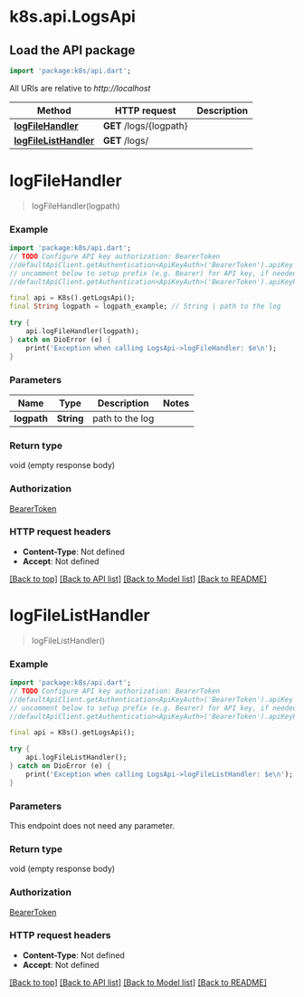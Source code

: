 # k8s.api.LogsApi

## Load the API package
```dart
import 'package:k8s/api.dart';
```

All URIs are relative to *http://localhost*

Method | HTTP request | Description
------------- | ------------- | -------------
[**logFileHandler**](LogsApi.md#logfilehandler) | **GET** /logs/{logpath} | 
[**logFileListHandler**](LogsApi.md#logfilelisthandler) | **GET** /logs/ | 


# **logFileHandler**
> logFileHandler(logpath)



### Example
```dart
import 'package:k8s/api.dart';
// TODO Configure API key authorization: BearerToken
//defaultApiClient.getAuthentication<ApiKeyAuth>('BearerToken').apiKey = 'YOUR_API_KEY';
// uncomment below to setup prefix (e.g. Bearer) for API key, if needed
//defaultApiClient.getAuthentication<ApiKeyAuth>('BearerToken').apiKeyPrefix = 'Bearer';

final api = K8s().getLogsApi();
final String logpath = logpath_example; // String | path to the log

try {
    api.logFileHandler(logpath);
} catch on DioError (e) {
    print('Exception when calling LogsApi->logFileHandler: $e\n');
}
```

### Parameters

Name | Type | Description  | Notes
------------- | ------------- | ------------- | -------------
 **logpath** | **String**| path to the log | 

### Return type

void (empty response body)

### Authorization

[BearerToken](../README.md#BearerToken)

### HTTP request headers

 - **Content-Type**: Not defined
 - **Accept**: Not defined

[[Back to top]](#) [[Back to API list]](../README.md#documentation-for-api-endpoints) [[Back to Model list]](../README.md#documentation-for-models) [[Back to README]](../README.md)

# **logFileListHandler**
> logFileListHandler()



### Example
```dart
import 'package:k8s/api.dart';
// TODO Configure API key authorization: BearerToken
//defaultApiClient.getAuthentication<ApiKeyAuth>('BearerToken').apiKey = 'YOUR_API_KEY';
// uncomment below to setup prefix (e.g. Bearer) for API key, if needed
//defaultApiClient.getAuthentication<ApiKeyAuth>('BearerToken').apiKeyPrefix = 'Bearer';

final api = K8s().getLogsApi();

try {
    api.logFileListHandler();
} catch on DioError (e) {
    print('Exception when calling LogsApi->logFileListHandler: $e\n');
}
```

### Parameters
This endpoint does not need any parameter.

### Return type

void (empty response body)

### Authorization

[BearerToken](../README.md#BearerToken)

### HTTP request headers

 - **Content-Type**: Not defined
 - **Accept**: Not defined

[[Back to top]](#) [[Back to API list]](../README.md#documentation-for-api-endpoints) [[Back to Model list]](../README.md#documentation-for-models) [[Back to README]](../README.md)

